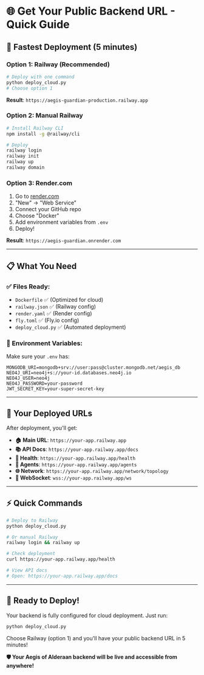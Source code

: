 # 🌐 Get Your Public Backend URL - Quick Guide

## 🚀 **Fastest Deployment (5 minutes)**

### Option 1: Railway (Recommended)

```bash
# Deploy with one command
python deploy_cloud.py
# Choose option 1
```

**Result**: `https://aegis-guardian-production.railway.app`

### Option 2: Manual Railway

```bash
# Install Railway CLI
npm install -g @railway/cli

# Deploy
railway login
railway init
railway up
railway domain
```

### Option 3: Render.com

1. Go to [render.com](https://render.com)
2. "New" → "Web Service"
3. Connect your GitHub repo
4. Choose "Docker"
5. Add environment variables from `.env`
6. Deploy!

**Result**: `https://aegis-guardian.onrender.com`

---

## 📋 **What You Need**

### ✅ Files Ready:

- `Dockerfile` ✅ (Optimized for cloud)
- `railway.json` ✅ (Railway config)
- `render.yaml` ✅ (Render config)
- `fly.toml` ✅ (Fly.io config)
- `deploy_cloud.py` ✅ (Automated deployment)

### 🔑 Environment Variables:

Make sure your `.env` has:

```env
MONGODB_URI=mongodb+srv://user:pass@cluster.mongodb.net/aegis_db
NEO4J_URI=neo4j+s://your-id.databases.neo4j.io
NEO4J_USER=neo4j
NEO4J_PASSWORD=your-password
JWT_SECRET_KEY=your-super-secret-key
```

---

## 🎯 **Your Deployed URLs**

After deployment, you'll get:

- **🏠 Main URL**: `https://your-app.railway.app`
- **📚 API Docs**: `https://your-app.railway.app/docs`
- **💓 Health**: `https://your-app.railway.app/health`
- **🤖 Agents**: `https://your-app.railway.app/agents`
- **🌐 Network**: `https://your-app.railway.app/network/topology`
- **🔌 WebSocket**: `wss://your-app.railway.app/ws`

---

## ⚡ **Quick Commands**

```bash
# Deploy to Railway
python deploy_cloud.py

# Or manual Railway
railway login && railway up

# Check deployment
curl https://your-app.railway.app/health

# View API docs
# Open: https://your-app.railway.app/docs
```

---

## 🎉 **Ready to Deploy!**

Your backend is fully configured for cloud deployment. Just run:

```bash
python deploy_cloud.py
```

Choose Railway (option 1) and you'll have your public backend URL in 5 minutes!

**🛡️ Your Aegis of Alderaan backend will be live and accessible from anywhere!**
